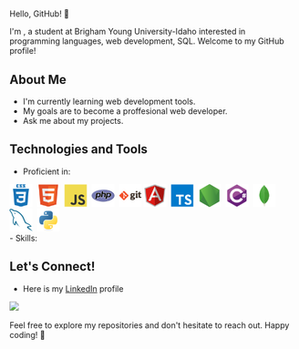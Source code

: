 
# <Kevin Espinoza>

Hello, GitHub! 👋

I'm <Kevin Espinoza>, a student at Brigham Young University-Idaho interested in programming languages, web development, SQL. Welcome to my GitHub profile!

## About Me

- I'm currently learning web development tools.
- My goals are to become a proffesional web developer.
- Ask me about my projects.

## Technologies and Tools

- Proficient in:
<div>
    <img src="https://github.com/devicons/devicon/blob/master/icons/css3/css3-plain-wordmark.svg"  title="CSS3" alt="CSS" width="40" height="40"/>&nbsp;
    <img src="https://github.com/devicons/devicon/blob/master/icons/html5/html5-original.svg" title="HTML5" alt="HTML" width="40" height="40"/>&nbsp;
    <img src="https://github.com/devicons/devicon/blob/master/icons/javascript/javascript-original.svg" title="JavaScript" alt="JavaScript" width="40" height="40"/>&nbsp;
     <img src="https://github.com/devicons/devicon/blob/master/icons/php/php-original.svg" title="PHP" alt="PHP" width="40" height="40"/>&nbsp;
    <img src="https://github.com/devicons/devicon/blob/master/icons/git/git-original-wordmark.svg" title="Git" **alt="Git" width="40" height="40"/>
    <img src="https://github.com/devicons/devicon/blob/master/icons/angularjs/angularjs-original.svg"  title="ANGULAR" alt="ANGULAR" width="40" height="40"/>&nbsp;
    <img src="https://github.com/devicons/devicon/blob/master/icons/typescript/typescript-original.svg"  title="TYPESCRIPT" alt="TYPESCRIPT" width="40" height="40"/>&nbsp;
    <img src="https://github.com/devicons/devicon/blob/master/icons/nodejs/nodejs-original.svg"  title="NODEJS" alt="NODEJS" width="40" height="40"/>&nbsp;
    <img src="https://github.com/devicons/devicon/blob/master/icons/csharp/csharp-original.svg"  title="C#" alt="C#" width="40" height="40"/>&nbsp;
    <img src="https://github.com/devicons/devicon/blob/master/icons/mongodb/mongodb-original.svg"  title="MONGODB" alt="MONGODB" width="40" height="40"/>&nbsp;
    <img src="https://github.com/devicons/devicon/blob/master/icons/mysql/mysql-original.svg"  title="MSQL" alt="MYSQL" width="40" height="40"/>&nbsp;
    <img src="https://github.com/devicons/devicon/blob/master/icons/python/python-original.svg"  title="PYTHON" alt="PYTHON" width="40" height="40"/>&nbsp;
</div>
- Skills: <Any Other Skills or Tools You Want to Highlight>

## Let's Connect!

- Here is my [LinkedIn](https://www.linkedin.com/in/kevin-espinoza-r/?locale=en_US) profile


[![](https://img.shields.io/badge/LinkedIn-blue?style=for-the-badge&logo=linkedin&logoColor=white)](https://www.linkedin.com/in/kevin-espinoza-r/?locale=en_US)


Feel free to explore my repositories and don't hesitate to reach out. Happy coding! 🚀